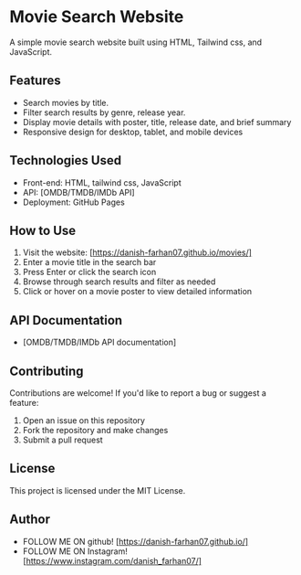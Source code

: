 # Movie Search Website

A simple movie search website built using HTML, Tailwind css, and JavaScript.

## Features

* Search movies by title.
* Filter search results by genre, release year.
* Display movie details with poster, title, release date, and brief summary
* Responsive design for desktop, tablet, and mobile devices

## Technologies Used

* Front-end: HTML, tailwind css, JavaScript
* API: [OMDB/TMDB/IMDb API]
* Deployment: GitHub Pages

## How to Use

1. Visit the website: [https://danish-farhan07.github.io/movies/]
2. Enter a movie title in the search bar
3. Press Enter or click the search icon
4. Browse through search results and filter as needed
5. Click or hover on a movie poster to view detailed information

## API Documentation

* [OMDB/TMDB/IMDb API documentation]

## Contributing

Contributions are welcome! If you'd like to report a bug or suggest a feature:

1. Open an issue on this repository
2. Fork the repository and make changes
3. Submit a pull request

## License

This project is licensed under the MIT License.

## Author

  * FOLLOW ME ON github! [https://danish-farhan07.github.io/]
  * FOLLOW ME ON Instagram! [https://www.instagram.com/danish_farhan07/]
